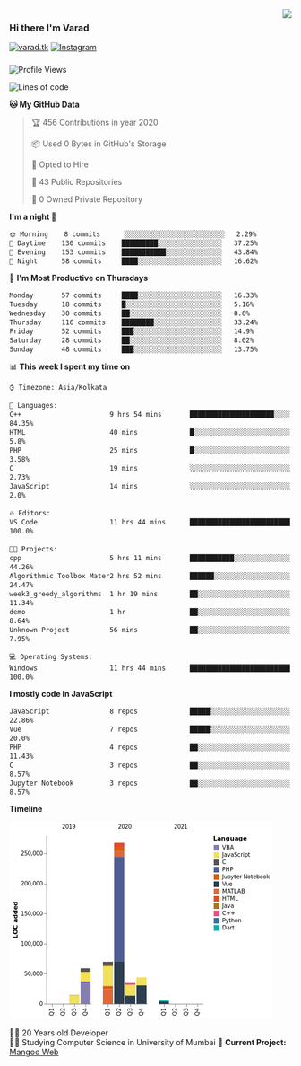<img align='right' src="https://github-readme-stats.vercel.app/api?username=varadp2000&show_icons=true">

### Hi there I'm Varad

[![varad.tk](https://img.shields.io/static/v1?label=varad.tk&message=%20&color=yellow&logo=&style=flat-square&logoColor=white)](https://varad.tk/)
[![Instagram](https://img.shields.io/static/v1?label=Instagram&message=%20&color=orange&logo=Instagram&style=flat-square&logoColor=white)](https://www.instagram.com/varad.r.p/)

###
###
###

<!--START_SECTION:waka-->
![Profile Views](http://img.shields.io/badge/Profile%20Views-98-blue)

![Lines of code](https://img.shields.io/badge/From%20Hello%20World%20I've%20written-618740%20Lines%20of%20code-blue)

**🐱 My GitHub Data** 

> 🏆 456 Contributions in year 2020
 > 
> 📦 Used 0 Bytes in GitHub's Storage 
 > 
> 💼 Opted to Hire
 > 
> 📜 43 Public Repositories 
 > 
> 🔑 0 Owned Private Repository 
 > 
**I'm a night 🦉** 

```text
🌞 Morning    8 commits      ░░░░░░░░░░░░░░░░░░░░░░░░░   2.29% 
🌆 Daytime    130 commits    █████████░░░░░░░░░░░░░░░░   37.25% 
🌃 Evening    153 commits    ███████████░░░░░░░░░░░░░░   43.84% 
🌙 Night      58 commits     ████░░░░░░░░░░░░░░░░░░░░░   16.62%

```
📅 **I'm Most Productive on Thursdays** 

```text
Monday       57 commits     ████░░░░░░░░░░░░░░░░░░░░░   16.33% 
Tuesday      18 commits     █░░░░░░░░░░░░░░░░░░░░░░░░   5.16% 
Wednesday    30 commits     ██░░░░░░░░░░░░░░░░░░░░░░░   8.6% 
Thursday     116 commits    ████████░░░░░░░░░░░░░░░░░   33.24% 
Friday       52 commits     ███░░░░░░░░░░░░░░░░░░░░░░   14.9% 
Saturday     28 commits     ██░░░░░░░░░░░░░░░░░░░░░░░   8.02% 
Sunday       48 commits     ███░░░░░░░░░░░░░░░░░░░░░░   13.75%

```


📊 **This week I spent my time on** 

```text
⌚︎ Timezone: Asia/Kolkata

💬 Languages: 
C++                      9 hrs 54 mins       █████████████████████░░░░   84.35% 
HTML                     40 mins             █░░░░░░░░░░░░░░░░░░░░░░░░   5.8% 
PHP                      25 mins             █░░░░░░░░░░░░░░░░░░░░░░░░   3.58% 
C                        19 mins             ░░░░░░░░░░░░░░░░░░░░░░░░░   2.73% 
JavaScript               14 mins             ░░░░░░░░░░░░░░░░░░░░░░░░░   2.0%

🔥 Editors: 
VS Code                  11 hrs 44 mins      █████████████████████████   100.0%

🐱‍💻 Projects: 
cpp                      5 hrs 11 mins       ███████████░░░░░░░░░░░░░░   44.26% 
Algorithmic Toolbox Mater2 hrs 52 mins       ██████░░░░░░░░░░░░░░░░░░░   24.47% 
week3_greedy_algorithms  1 hr 19 mins        ██░░░░░░░░░░░░░░░░░░░░░░░   11.34% 
demo                     1 hr                ██░░░░░░░░░░░░░░░░░░░░░░░   8.64% 
Unknown Project          56 mins             ██░░░░░░░░░░░░░░░░░░░░░░░   7.95%

💻 Operating Systems: 
Windows                  11 hrs 44 mins      █████████████████████████   100.0%

```

**I mostly code in JavaScript** 

```text
JavaScript               8 repos             █████░░░░░░░░░░░░░░░░░░░░   22.86% 
Vue                      7 repos             █████░░░░░░░░░░░░░░░░░░░░   20.0% 
PHP                      4 repos             ██░░░░░░░░░░░░░░░░░░░░░░░   11.43% 
C                        3 repos             ██░░░░░░░░░░░░░░░░░░░░░░░   8.57% 
Jupyter Notebook         3 repos             ██░░░░░░░░░░░░░░░░░░░░░░░   8.57%

```


**Timeline**

![Chart not found](https://github.com/varadp2000/varadp2000/blob/master/charts/bar_graph.png) 


<!--END_SECTION:waka-->


👨‍💻 20 Years old Developer  
👨‍🎓 Studying Computer Science in University of Mumbai
🚧 **Current Project:** [Mangoo Web](https://github.com/varadp2000/mongoo-web)
